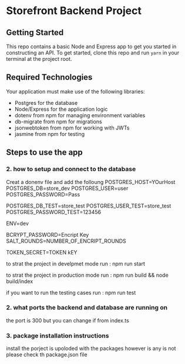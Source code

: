 # Storefront Backend Project

## Getting Started

This repo contains a basic Node and Express app to get you started in constructing an API. To get started, clone this repo and run `yarn` in your terminal at the project root.

## Required Technologies
Your application must make use of the following libraries:
- Postgres for the database
- Node/Express for the application logic
- dotenv from npm for managing environment variables
- db-migrate from npm for migrations
- jsonwebtoken from npm for working with JWTs
- jasmine from npm for testing


## Steps to use the app


### 2. how to setup and connect to the database

Creat a donenv file and add the folloung
POSTGRES_HOST=YOurHost
POSTGRES_DB=store_dev
POSTGRES_USER=user
POSTGRES_PASSWORD=Pass

POSTGRES_DB_TEST=store_test
POSTGRES_USER_TEST=store_test
POSTGRES_PASSWORD_TEST=123456

ENV=dev

BCRYPT_PASSWORD=Encript Key
SALT_ROUNDS=NUMBER_OF_ENCRIPT_ROUNDS

TOKEN_SECRET=TOKEN kEY

to strat the project in develpmet mode run : npm run start

to strat the project in production mode run : npm run build && node build/index

if you want to run the testing cases run : npm run test

### 2. what ports the backend and database are running on
the port is 300 but you can change if from index.ts

### 3. package installation instructions
 install the porject is upoloded with the packages however is any is not please check th package.json file

